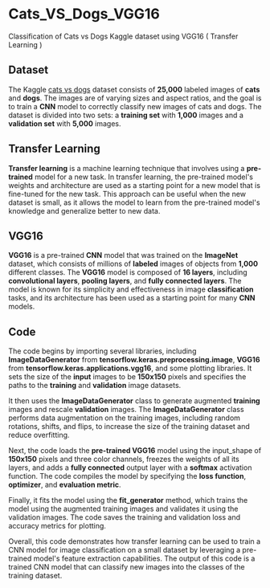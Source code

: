 # Cats_VS_Dogs_VGG16
Classification of Cats vs Dogs Kaggle dataset using VGG16 ( Transfer Learning )

## Dataset

The Kaggle [cats vs dogs](https://www.kaggle.com/datasets/shaunthesheep/microsoft-catsvsdogs-dataset) dataset consists of **25,000** labeled images of **cats** and **dogs**. The images are of varying sizes and aspect ratios, and the goal is to train a **CNN** model to correctly classify new images of cats and dogs. The dataset is divided into two sets: a **training set** with **1,000** images and a **validation set** with **5,000** images.

## Transfer Learning

**Transfer learning** is a machine learning technique that involves using a **pre-trained** model for a new task. In transfer learning, the pre-trained model's weights and architecture are used as a starting point for a new model that is fine-tuned for the new task. This approach can be useful when the new dataset is small, as it allows the model to learn from the pre-trained model's knowledge and generalize better to new data.

## VGG16

**VGG16** is a pre-trained **CNN** model that was trained on the **ImageNet** dataset, which consists of millions of **labeled** images of objects from **1,000** different classes. The **VGG16** model is composed of **16 layers**, including **convolutional layers**, **pooling layers**, and **fully connected layers**. The model is known for its simplicity and effectiveness in image **classification** tasks, and its architecture has been used as a starting point for many **CNN** models.

## Code
The code begins by importing several libraries, including **ImageDataGenerator** from **tensorflow.keras.preprocessing.image**, **VGG16** from **tensorflow.keras.applications.vgg16**, and some plotting libraries. It sets the size of the **input** images to be **150x150** pixels and specifies the paths to the **training** and **validation** image datasets.

It then uses the **ImageDataGenerator** class to generate augmented **training** images and rescale **validation** images. The **ImageDataGenerator** class performs data augmentation on the training images, including random rotations, shifts, and flips, to increase the size of the training dataset and reduce overfitting.

Next, the code loads the **pre-trained VGG16** model using the input_shape of **150x150** pixels and three color channels, freezes the weights of all its layers, and adds a **fully connected** output layer with a **softmax** activation function. The code compiles the model by specifying the **loss function**, **optimizer**, and **evaluation metric**.

Finally, it fits the model using the **fit_generator** method, which trains the model using the augmented training images and validates it using the validation images. The code saves the training and validation loss and accuracy metrics for plotting.

Overall, this code demonstrates how transfer learning can be used to train a CNN model for image classification on a small dataset by leveraging a pre-trained model's feature extraction capabilities. The output of this code is a trained CNN model that can classify new images into the classes of the training dataset.
